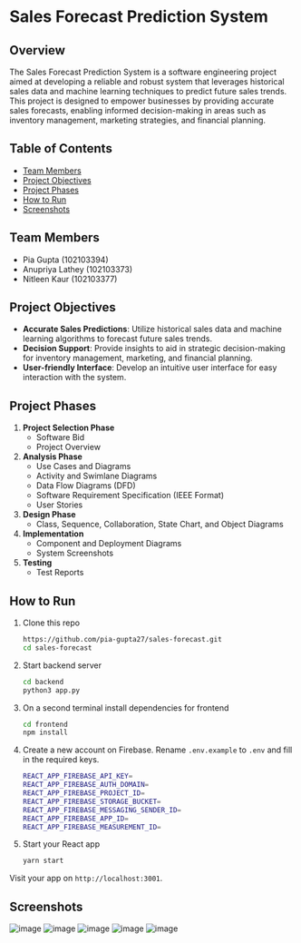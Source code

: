 # Sales Forecast Prediction System

## Overview
The Sales Forecast Prediction System is a software engineering project aimed at developing a reliable and robust system that leverages historical sales data and machine learning techniques to predict future sales trends. This project is designed to empower businesses by providing accurate sales forecasts, enabling informed decision-making in areas such as inventory management, marketing strategies, and financial planning.

## Table of Contents
- [Team Members](#team-members)
- [Project Objectives](#project-objectives)
- [Project Phases](#project-phases)
- [How to Run](#how-to-run)
- [Screenshots](#screenshots)

## Team Members
- Pia Gupta (102103394)
- Anupriya Lathey (102103373)
- Nitleen Kaur (102103377)


## Project Objectives
- **Accurate Sales Predictions**: Utilize historical sales data and machine learning algorithms to forecast future sales trends.
-  **Decision Support**: Provide insights to aid in strategic decision-making for inventory management, marketing, and financial planning.
-   **User-friendly Interface**: Develop an intuitive user interface for easy interaction with the system.

## Project Phases

1. **Project Selection Phase**
   - Software Bid
   - Project Overview
2. **Analysis Phase**
   - Use Cases and Diagrams
   - Activity and Swimlane Diagrams
   - Data Flow Diagrams (DFD)
   - Software Requirement Specification (IEEE Format)
   - User Stories
3. **Design Phase**
   - Class, Sequence, Collaboration, State Chart, and Object Diagrams
4. **Implementation**
   - Component and Deployment Diagrams
   - System Screenshots
5. **Testing**
   - Test Reports

## How to Run
1. Clone this repo 
    ```sh
    https://github.com/pia-gupta27/sales-forecast.git
    cd sales-forecast
    ```

2. Start backend server
    ```sh
    cd backend 
    python3 app.py
    ```

3. On a second terminal install dependencies for frontend
    ```sh
    cd frontend 
    npm install
    ```

4. Create a new account on Firebase. Rename `.env.example` to `.env` and fill in the required keys.
    ```sh
    REACT_APP_FIREBASE_API_KEY=
    REACT_APP_FIREBASE_AUTH_DOMAIN=
    REACT_APP_FIREBASE_PROJECT_ID=
    REACT_APP_FIREBASE_STORAGE_BUCKET=
    REACT_APP_FIREBASE_MESSAGING_SENDER_ID=
    REACT_APP_FIREBASE_APP_ID=
    REACT_APP_FIREBASE_MEASUREMENT_ID=
    ```

5. Start your React app
    ```sh
    yarn start
    ```

Visit your app on `http://localhost:3001`.

## Screenshots
![image](https://github.com/anupriyalathey/Sales-Predictor/assets/90963726/a51ddde2-4c5d-4f4b-b897-c0e9a1081b65)
![image](https://github.com/anupriyalathey/Sales-Predictor/assets/90963726/3b82b543-883c-463e-99fc-f4479e2d2151)
![image](https://github.com/anupriyalathey/Sales-Predictor/assets/90963726/27f22e9c-360b-48da-b9d3-43e91457e52f)
![image](https://github.com/anupriyalathey/Sales-Predictor/assets/90963726/09d3955c-0347-47ae-a0bc-78696ca11e75)
![image](https://github.com/anupriyalathey/Sales-Predictor/assets/90963726/71258073-5f76-4493-8d07-8550bab82a63)
